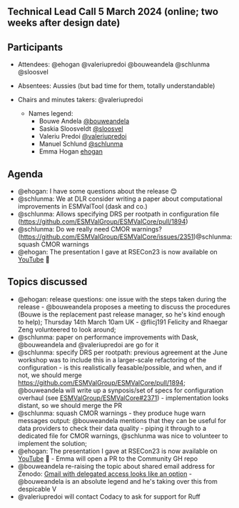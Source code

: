 ## Technical Lead Call 5 March 2024 (online; two weeks after design date)

## Participants
- Attendees: @ehogan @valeriupredoi @bouweandela @schlunma @sloosvel
- Absentees: Aussies (but bad time for them, totally understandable)
- Chairs and minutes takers: @valeriupredoi

  - Names legend:
    - Bouwe Andela [@bouweandela](https://github.com/bouweandela)
    - Saskia Sloosveldt [@sloosvel](https://github.com/sloosvel)
    - Valeriu Predoi [@valeriupredoi](https://github.com/valeriupredoi)
    - Manuel Schlund [@schlunma](https://github.com/schlunma)
    - Emma Hogan [ehogan](https://github.com/ehogan)

## Agenda

- @ehogan: I have some questions about the release :blush:
- @schlunma: We at DLR consider writing a paper about computational improvements in ESMValTool (dask and co.)
- @schlunma: Allows specifying DRS per rootpath in configuration file (https://github.com/ESMValGroup/ESMValCore/pull/1894)
- @schlunma: Do we really need CMOR warnings? (https://github.com/ESMValGroup/ESMValCore/issues/2351)@schlunma: squash CMOR warnings
- @ehogan: The presentation I gave at RSECon23 is now available on [YouTube](https://www.youtube.com/watch?v=UVgvQXgWSRQ) :tada:


## Topics discussed

- @ehogan: release questions: one issue with the steps taken during the release - @bouweandela proposes a meeting to discuss the procedures (Bouwe is the replacement past release manager, so he's kind enough to help); Thursday 14th March 10am UK - @flicj191 Felicity and Rhaegar Zeng volunteered to look around;
- @schlunma: paper on performance improvements with Dask, @bouweandela and @valeriupredoi are go for it
- @schlunma: specify DRS per rootpath: previous agreement at the June workshop was to include this in a larger-scale refactoring of the configuration - is this realistically feasable/possible, and when, and if not, we should merge https://github.com/ESMValGroup/ESMValCore/pull/1894; @bouweandela will write up a synposis/set of specs for configuration overhaul (see [ESMValGroup/ESMValCore#2371](https://github.com/ESMValGroup/ESMValCore/issues/2371)) - implementation looks distant, so we should merge the PR
- @schlunma: squash CMOR warnings - they produce huge warn messages output: @bouweandela mentions that they can be useful for data providers to check their data quality - piping it through to a dedicated file for CMOR warnings, @schlunma was nice to volunteer to implement the solution;
- @ehogan: The presentation I gave at RSECon23 is now available on [YouTube](https://www.youtube.com/watch?v=UVgvQXgWSRQ) :tada: - Emma will open a PR to the Community GH repo
- @bouweandela re-raising the topic about shared email address for Zenodo: [Gmail with delegated access looks like an option](https://support.google.com/mail/answer/138350?hl=en#zippy=%2Cadd-a-delegate) - @bouweandela is an absolute legend and he's taking over this from despicable V
- @valeriupredoi will contact Codacy to ask for support for Ruff
